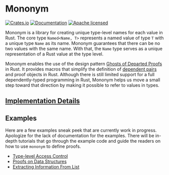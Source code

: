 # Mononym

[![Crates.io][crates-badge]][crates-url]
[![Documentation][doc-badge]][doc-url]
[![Apache licensed][license-badge]][license-url]

[crates-badge]: https://img.shields.io/crates/v/mononym.svg
[crates-url]: https://crates.io/crates/mononym
[doc-badge]: https://img.shields.io/badge/docs-latest-blue.svg?style=flat-square
[doc-url]: https://docs.rs/mononym
[license-badge]: https://img.shields.io/crates/l/mononym.svg
[license-url]: https://github.com/maybevoid/mononym/blob/master/LICENSE
[actions-badge]: https://github.com/maybevoid/mononym/workflows/Cargo%20Tests/badge.svg

Mononym is a library for creating unique type-level names for each value in Rust. The core type `Named<Name, T>` represents a named value of type `T` with a unique type `Name` as its name. Mononym guarantees that there can be no two values with the same name. With that, the `Name` type serves as a unique representation of a Rust value at the type level.

Mononym enables the use of the design pattern [Ghosts of Departed Proofs](https://kataskeue.com/gdp.pdf) in Rust. It provides macros that simplify the definition of [dependent pairs](https://docs.idris-lang.org/en/latest/tutorial/typesfuns.html#dependent-pairs) and proof objects in Rust. Although there is still limited support for a full dependently-typed programming in Rust, Mononym helps us move a small step toward that direction by making it possible to refer to values in types.

## [Implementation Details](./docs/implementation.md)

## Examples

Here are a few examples sneak peek that are currently work in progress. Apologize for the lack of documentation for the examples. There will be in-depth tutorials that go through the example code and guide the readers on how to use `mononym` to define proofs.

- [Type-level Access Control](./examples/access_control.rs)
- [Proofs on Data Structures](./examples/data_structures.rs)
- [Extracting Information From List](./examples/list.rs)
